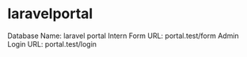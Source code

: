 # laravelportal
Database Name: laravel portal
Intern Form URL: portal.test/form
Admin Login URL: portal.test/login
